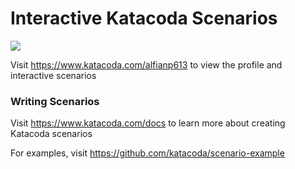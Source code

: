 # Interactive Katacoda Scenarios

[![](http://shields.katacoda.com/katacoda/alfianp613/count.svg)](https://www.katacoda.com/alfianp613 "Get your profile on Katacoda.com")

Visit https://www.katacoda.com/alfianp613 to view the profile and interactive scenarios

### Writing Scenarios
Visit https://www.katacoda.com/docs to learn more about creating Katacoda scenarios

For examples, visit https://github.com/katacoda/scenario-example
